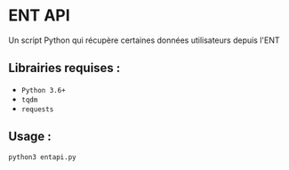 # ENT API
Un script Python qui récupère certaines données utilisateurs depuis l'ENT

## Librairies requises :
* ``Python 3.6+``
* ``tqdm``
* ``requests``

## Usage :
```sh
python3 entapi.py
```
